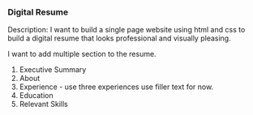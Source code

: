 
### Digital Resume
Description: I want to build a single page website using html and css to build a digital resume that looks professional and visually pleasing.

I want to add multiple section to the resume.

1. Executive Summary
2. About
3. Experience - use three experiences use filler text for now.
4. Education
5. Relevant Skills